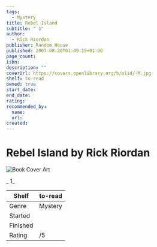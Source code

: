 ```yaml
---
tags:
  - Mystery
title: Rebel Island
subtitle: " 1"
author:
  - Rick Riordan
publisher: Random House
published: 2007-08-28T01:49:15+01:00
page_count:
isbn:
description: ""
coverUrl: https://covers.openlibrary.org/b/olid/-M.jpg
shelf: to-read
owned: true
start_date:
end_date:
rating:
recommended_by:
  name:
  url:
created:
---
```


# Rebel Island by Rick Riordan

![Book Cover Art](https://covers.openlibrary.org/b/olid/-M.jpg)

_ 1_

| Shelf | to-read |
| --- | --- |
| Genre | Mystery |
| Started |  |
| Finished |  |
| Rating | /5 |

